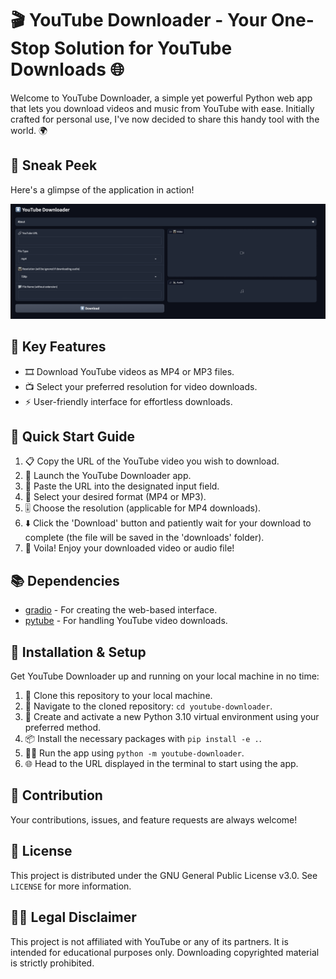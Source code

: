 # 🎬 YouTube Downloader - Your One-Stop Solution for YouTube Downloads 🌐

Welcome to YouTube Downloader, a simple yet powerful Python web app that lets you download videos and music from YouTube with ease. Initially crafted for personal use, I've now decided to share this handy tool with the world. 🌍

## 📸 Sneak Peek
Here's a glimpse of the application in action!

![App Screenshot](assets/screenshot.png)

## 🌟 Key Features
- 🎞️ Download YouTube videos as MP4 or MP3 files.
- 📺 Select your preferred resolution for video downloads.
- ⚡️ User-friendly interface for effortless downloads.

## 🚀 Quick Start Guide
1. 📋 Copy the URL of the YouTube video you wish to download.
2. 🚀 Launch the YouTube Downloader app.
3. 📌 Paste the URL into the designated input field.
4. 🔄 Select your desired format (MP4 or MP3).
5. 🎚️ Choose the resolution (applicable for MP4 downloads).
6. ⬇️ Click the 'Download' button and patiently wait for your download to complete (the file will be saved in the 'downloads' folder).
7. 🎉 Voila! Enjoy your downloaded video or audio file!

## 📚 Dependencies
- [gradio](https://www.gradio.app) - For creating the web-based interface.
- [pytube](https://github.com/pytube/pytube) - For handling YouTube video downloads.

## 🔧 Installation & Setup
Get YouTube Downloader up and running on your local machine in no time:

1. 📂 Clone this repository to your local machine.
2. 🚀 Navigate to the cloned repository: `cd youtube-downloader`.
3. 🌱 Create and activate a new Python 3.10 virtual environment using your preferred method.
4. 📦 Install the necessary packages with `pip install -e .`.
5. 🏃‍♀️ Run the app using `python -m youtube-downloader`.
6. 🌐 Head to the URL displayed in the terminal to start using the app.

## 🙌 Contribution
Your contributions, issues, and feature requests are always welcome!

## 📃 License
This project is distributed under the GNU General Public License v3.0. See `LICENSE` for more information.

## 🧑‍⚖️ Legal Disclaimer
This project is not affiliated with YouTube or any of its partners. It is intended for educational purposes only. Downloading copyrighted material is strictly prohibited.